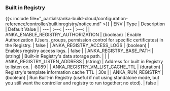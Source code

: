 

### Built in Registry
{{< include file="_partials/anka-build-cloud/configuration-reference/controller/builtinregistry/notice.md" >}}
| ENV | Type | Description | Default Value |
| --- | :---: | --- | :---: |
| ANKA_ENABLE_REGISTRY_AUTHORIZATION | (boolean) | Enable Authorization (Users, groups, permission control for specific certificates) in the Registry. | false |
| ANKA_REGISTRY_ACCESS_LOGS | (boolean) | Enables registry access logs. | false |
| ANKA_REGISTRY_BASE_PATH | (string) | Built-in Registry's data storage path. |  |
| ANKA_REGISTRY_LISTEN_ADDRESS | (string) | Address for built in Registry to listen on. | :8089 |
| ANKA_REGISTRY_VM_LIST_CACHE_TTL | (duration) | Registry's template information cache TTL | 30s |
| ANKA_RUN_REGISTRY | (boolean) | Run Built-in Registry (useful if not using standalone mode, but you still want the controller and registry to run together; no etcd). | false |
